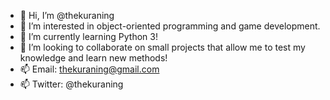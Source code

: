 - 👋 Hi, I’m @thekuraning
- 👀 I’m interested in object-oriented programming and game development.
- 🌱 I’m currently learning Python 3!
- 💞️ I’m looking to collaborate on small projects that allow me to test my knowledge and learn new methods!
- 📫 Email: thekuraning@gmail.com
- 📫 Twitter: @thekuraning

<!---
thekuraning/thekuraning is a ✨ special ✨ repository because its `README.md` (this file) appears on your GitHub profile.
You can click the Preview link to take a look at your changes.
--->
